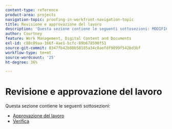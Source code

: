 ```yaml
---
content-type: reference
product-area: projects
navigation-topic: proofing-in-workfront-navigation-topic
title: Revisione e approvazione del lavoro
description: 'Questa sezione contiene le seguenti sottosezioni: MODIFICAMI.'
author: Courtney
feature: Work Management, Digital Content and Documents
exl-id: c88c09aa-166f-4ae1-bcfc-89b678590f51
source-git-commit: 0347fb42b08b58185a34c0aefdf9899f542bd3bf
workflow-type: tm+mt
source-wordcount: '25'
ht-degree: 36%

---
```


# Revisione e approvazione del lavoro

Questa sezione contiene le seguenti sottosezioni:

<!-- * [Limited document and proof decision for non-paid users overview](/help/quicksilver/review-and-approve-work/proof-doc-decision-limits.md) -->
* [Approvazione del lavoro](../review-and-approve-work/manage-approvals/manage-approvals.md)
* [Verifica](../review-and-approve-work/proofing/proofing.md)
